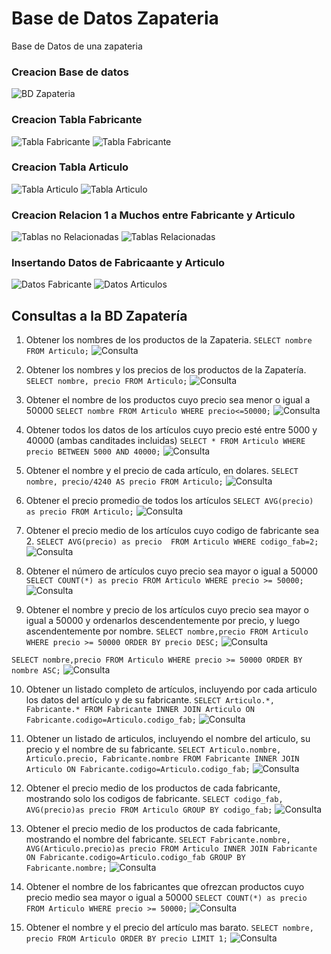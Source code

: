 # Base de Datos Zapateria
Base de Datos de una zapateria


### Creacion Base de datos
![BD Zapateria](bdzap.png "BD Zapateria")

### Creacion Tabla Fabricante
![Tabla Fabricante](tab_fabric.png "Tabla Fabricante")
![Tabla Fabricante](tab_fabric1.png "Tabla Fabricante")

### Creacion Tabla Articulo
![Tabla Articulo](tab_art.png "Tabla Articulo")
![Tabla Articulo](tab_art1.png "Tabla Articulo")

### Creacion Relacion 1 a Muchos entre Fabricante y Articulo
![Tablas no Relacionadas](nor_tab.png "Tablas no Relacionadas")
![Tablas Relacionadas](r_tab.png "Tablas Relacionadas")

### Insertando Datos de Fabricaante y Articulo
![Datos Fabricante](datos_fab.png "Datos Fabricante")
![Datos Articulos](dato_art.png "Datos Articulos")



## Consultas a la BD Zapatería


1. Obtener los nombres de los productos de la Zapateria.
`SELECT nombre FROM Articulo;`
![Consulta](consulta.png "Consulta")


2. Obtener los nombres y los precios de los productos de la Zapatería.
`SELECT nombre, precio FROM Articulo;`
![Consulta](consulta2.png "Consulta")


3. Obtener el nombre de los productos cuyo precio sea menor o igual a 50000
`SELECT nombre FROM Articulo WHERE precio<=50000;`
![Consulta](consulta3.png "Consulta")


4. Obtener todos los datos de los artículos cuyo precio esté entre 5000 y 40000 (ambas canditades incluidas)
`SELECT * FROM Articulo WHERE precio BETWEEN 5000 AND 40000;`
![Consulta](consulta4.png "Consulta")


5. Obtener el nombre y el precio de cada artículo, en dolares.
`SELECT nombre, precio/4240 AS precio FROM Articulo;` 
![Consulta](consulta5.png "Consulta")


6. Obtener el precio promedio de todos los artículos
`SELECT AVG(precio) as precio FROM Articulo;`
![Consulta](consulta6.png "Consulta")


7. Obtener el precio medio de los artículos cuyo codigo de fabricante sea 2.
`SELECT AVG(precio) as precio  FROM Articulo WHERE codigo_fab=2;`
![Consulta](consulta7.png "Consulta")


8. Obtener el número de artículos cuyo precio sea mayor o igual a 50000
`SELECT COUNT(*) as precio FROM Articulo WHERE precio >= 50000;`
![Consulta](consulta8.png "Consulta")


9. Obtener el nombre y precio de los artículos cuyo precio sea mayor o igual a 50000 y ordenarlos descendentemente por precio, y luego ascendentemente por nombre.
`SELECT nombre,precio FROM Articulo WHERE precio >= 50000 ORDER BY precio DESC;`
![Consulta](consulta9_1.png "Consulta")


`SELECT nombre,precio FROM Articulo WHERE precio >= 50000 ORDER BY nombre ASC;`
![Consulta](consulta9_2.png "Consulta")


10. Obtener un listado completo de artículos, incluyendo por cada articulo los datos del artículo y de su fabricante.
`SELECT Articulo.*, Fabricante.* FROM Fabricante INNER JOIN Articulo ON Fabricante.codigo=Articulo.codigo_fab;`
![Consulta](consulta10.png "Consulta")


11. Obtener un listado de articulos, incluyendo el nombre del articulo, su precio y el nombre de su fabricante.
`SELECT Articulo.nombre, Articulo.precio, Fabricante.nombre FROM Fabricante INNER JOIN Articulo ON Fabricante.codigo=Articulo.codigo_fab;`
![Consulta](consulta11.png "Consulta")


12. Obtener el precio medio de los productos  de cada fabricante, mostrando solo los codigos de fabricante.
`SELECT codigo_fab, AVG(precio)as precio FROM Articulo GROUP BY codigo_fab;`
![Consulta](consulta12.png "Consulta")


13. Obtener el precio medio de los productos de cada fabricante, mostrando el nombre del fabricante.
`SELECT Fabricante.nombre, AVG(Articulo.precio)as precio FROM Articulo INNER JOIN Fabricante ON Fabricante.codigo=Articulo.codigo_fab GROUP BY Fabricante.nombre;`
![Consulta](consulta13.png "Consulta")


14. Obtener el nombre de los fabricantes que ofrezcan productos cuyo precio medio sea mayor o igual a 50000
`SELECT COUNT(*) as precio FROM Articulo WHERE precio >= 50000;`
![Consulta](consulta14.png "Consulta")


15. Obtener el nombre y el precio del artículo mas barato.
`SELECT nombre, precio FROM Articulo ORDER BY precio LIMIT 1;`
![Consulta](consulta15.png "Consulta")


